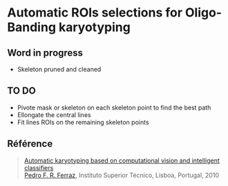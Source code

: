 # Automatic ROIs selections for Oligo-Banding karyotyping

## Word in progress

- Skeleton pruned and cleaned

## TO DO
- Pivote mask or skeleton on each skeleton point to find the best path
- Ellongate the central lines
- Fit lines ROIs on the remaining skeleton points

## Référence
> [Automatic karyotyping based on computational vision and intelligent classifiers](https://fenix.tecnico.ulisboa.pt/downloadFile/395142099247/resumo.pdf)   
> [Pedro F. R. Ferraz](mailto:FerrazPedro@live.com.pt), Instituto Superior Técnico, Lisboa, Portugal, 2010  
